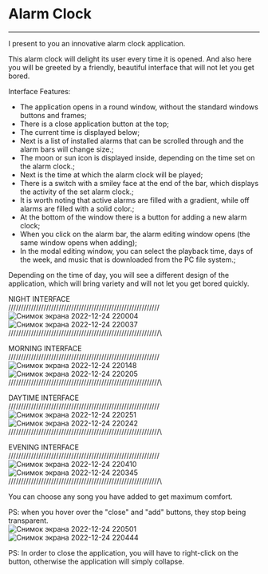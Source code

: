 # Alarm Clock
--------------------------------------------------------------------------------------------  
I present to you an innovative alarm clock application.

This alarm clock will delight its user every time it is opened. And also here you will be greeted by a friendly, beautiful interface that will not let you get bored.  

Interface Features:
- The application opens in a round window, without the standard windows buttons and frames;
- There is a close application button at the top;
- The current time is displayed below;
- Next is a list of installed alarms that can be scrolled through and the alarm bars will change size.;
- The moon or sun icon is displayed inside, depending on the time set on the alarm clock.;
- Next is the time at which the alarm clock will be played;
- There is a switch with a smiley face at the end of the bar, which displays the activity of the set alarm clock.;
- It is worth noting that active alarms are filled with a gradient, while off alarms are filled with a solid color.;
- At the bottom of the window there is a button for adding a new alarm clock;
- When you click on the alarm bar, the alarm editing window opens (the same window opens when adding);
- In the modal editing window, you can select the playback time, days of the week, and music that is downloaded from the PC file system.;

Depending on the time of day, you will see a different design of the application, which will bring variety and will not let you get bored quickly.

NIGHT INTERFACE  
\/\/\/\/\/\/\/\/\/\/\/\/\/\/\/\/\/\/\/\/\/\/\/\/\/\/\/\/\/\/\/\/\/\/\/\/\/\/\/\/\/\/\/\/\/\/\/\/\/\/\/\/\/\/\/\/\/\/\/\/  
![Снимок экрана 2022-12-24 220004](https://user-images.githubusercontent.com/98029304/209448825-d60f8744-579e-42c1-8c44-a151bb76c502.png)  
![Снимок экрана 2022-12-24 220037](https://user-images.githubusercontent.com/98029304/209448833-c39dbd8b-b9c9-47c2-b829-9a7f90a2c4ec.png)  
/\/\/\/\/\/\/\/\/\/\/\/\/\/\/\/\/\/\/\/\/\/\/\/\/\/\/\/\/\/\/\/\/\/\/\/\/\/\/\/\/\/\/\/\/\/\/\/\/\/\/\/\/\/\/\/\/\/\/\/\  
  
MORNING INTERFACE  
\/\/\/\/\/\/\/\/\/\/\/\/\/\/\/\/\/\/\/\/\/\/\/\/\/\/\/\/\/\/\/\/\/\/\/\/\/\/\/\/\/\/\/\/\/\/\/\/\/\/\/\/\/\/\/\/\/\/\/\/  
![Снимок экрана 2022-12-24 220148](https://user-images.githubusercontent.com/98029304/209448847-32a4af6c-54c9-45de-8e0a-4708438dad4f.png)  
![Снимок экрана 2022-12-24 220205](https://user-images.githubusercontent.com/98029304/209448855-f3994b62-ea00-42c5-a3f1-b0a03d90f727.png)    
/\/\/\/\/\/\/\/\/\/\/\/\/\/\/\/\/\/\/\/\/\/\/\/\/\/\/\/\/\/\/\/\/\/\/\/\/\/\/\/\/\/\/\/\/\/\/\/\/\/\/\/\/\/\/\/\/\/\/\/\  
  
DAYTIME INTERFACE  
\/\/\/\/\/\/\/\/\/\/\/\/\/\/\/\/\/\/\/\/\/\/\/\/\/\/\/\/\/\/\/\/\/\/\/\/\/\/\/\/\/\/\/\/\/\/\/\/\/\/\/\/\/\/\/\/\/\/\/\/  
![Снимок экрана 2022-12-24 220251](https://user-images.githubusercontent.com/98029304/209448865-a372d975-d493-4af0-bdab-757354f7b23a.png)  
![Снимок экрана 2022-12-24 220242](https://user-images.githubusercontent.com/98029304/209448871-c67f95b8-6ae5-404f-b5a0-5e6d98e52c23.png)  
/\/\/\/\/\/\/\/\/\/\/\/\/\/\/\/\/\/\/\/\/\/\/\/\/\/\/\/\/\/\/\/\/\/\/\/\/\/\/\/\/\/\/\/\/\/\/\/\/\/\/\/\/\/\/\/\/\/\/\/\  
  
EVENING INTERFACE  
\/\/\/\/\/\/\/\/\/\/\/\/\/\/\/\/\/\/\/\/\/\/\/\/\/\/\/\/\/\/\/\/\/\/\/\/\/\/\/\/\/\/\/\/\/\/\/\/\/\/\/\/\/\/\/\/\/\/\/\/  
![Снимок экрана 2022-12-24 220410](https://user-images.githubusercontent.com/98029304/209448879-f17271ae-8e5e-4bf5-af4f-e0532dfeff52.png)  
![Снимок экрана 2022-12-24 220345](https://user-images.githubusercontent.com/98029304/209448884-95638682-7ca4-4094-a9fb-773aefd713e1.png)  
/\/\/\/\/\/\/\/\/\/\/\/\/\/\/\/\/\/\/\/\/\/\/\/\/\/\/\/\/\/\/\/\/\/\/\/\/\/\/\/\/\/\/\/\/\/\/\/\/\/\/\/\/\/\/\/\/\/\/\/\  
  
You can choose any song you have added to get maximum comfort.  
  
PS: when you hover over the "close" and "add" buttons, they stop being transparent.  
![Снимок экрана 2022-12-24 220501](https://user-images.githubusercontent.com/98029304/209448891-78893219-9ab3-4c88-800a-4dafa7c36485.png)  
![Снимок экрана 2022-12-24 220444](https://user-images.githubusercontent.com/98029304/209448898-74ef1893-b9f7-4a91-b12a-13418983744e.png)  

PS: In order to close the application, you will have to right-click on the button, otherwise the application will simply collapse.  
